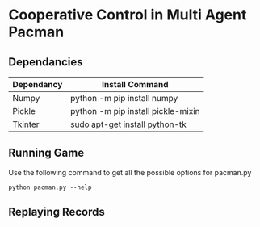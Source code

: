# Cooperative Control in Multi Agent Pacman

## Dependancies
Dependancy  | Install Command
------------- | -------------
Numpy  | python -m pip install numpy
Pickle  | python -m pip install pickle-mixin
Tkinter | sudo apt-get install python-tk

## Running Game
Use the following command to get all the possible options for pacman.py

` python pacman.py --help `

## Replaying Records

